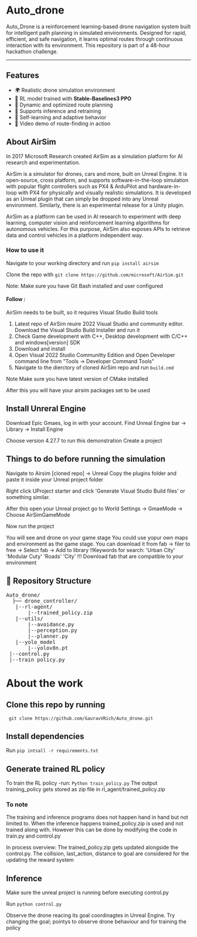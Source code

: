 # Auto_drone
Auto_Drone is a reinforcement learning-based drone navigation system built for intelligent path planning in simulated environments. Designed for rapid, efficient, and safe navigation, it learns optimal routes through continuous interaction with its environment. This repository is part of a 48-hour hackathon challenge.

---

## Features

- 🌍 Realistic drone simulation environment
- 🧠 RL model trained with **Stable-Baselines3 PPO**
- 🧭 Dynamic and optimized route planning
- 🤖 Supports inference and retraining
- 🔁 Self-learning and adaptive behavior
- 🎥 Video demo of route-finding in action

## About AirSim

In 2017 Microsoft Research created AirSim as a simulation platform for AI research and experimentation.

AirSim is a simulator for drones, cars and more, built on Unreal Engine. It is open-source, cross platform, and supports software-in-the-loop simulation with popular flight controllers such as PX4 & ArduPilot and hardware-in-loop with PX4 for physically and visually realistic simulations. It is developed as an Unreal plugin that can simply be dropped into any Unreal environment. Similarly, there is an experimental release for a Unity plugin.

AirSim as a platform can be used in AI research to experiment with deep learning, computer vision and reinforcement learning algorithms for autonomous vehicles. For this purpose, AirSim also exposes APIs to retrieve data and control vehicles in a platform independent way.

### How to use it
Navigate to your working directory and run
 `pip install airsim`
 
Clone the repo with `git clone https://github.com/microsoft/AirSim.git`

Note: Make sure you have Git Bash installed and user configured
#### Follow :
AirSim needs to be built, so it requires Visual Studio Build tools
1. Latest repo of AirSim reuire 2022 Visual Studio and community editor. Download the Visual Studio Build Installer and run it
2. Check Game development with C++, Desktop development with C/C++ and windows[version] SDK
3. Download and install
4. Open Visual 2022 Studio Communitty Edition and Open Developer command line from "Tools -> Developer Command Tools"
5. Navigate to the dierctory of cloned AirSim repo and run `build.cmd`

Note Make sure you have latest version of CMake installed

After this you will have your airsim packages set to be used

## Install Unreral Engine
Download Epic Gmaes, log in with your account.
Find Unreal Engine bar -> Library -> Install Engine

Choose version 4.27.7 to run this demonstration
Create a project

## Things to do before running the simulation
Navigate to Airsim [cloned repo] -> Unreal
Copy the plugins folder and paste it inside your Unreal project folder

Right click UProject starter and click 'Generate Visual Studio Build files' or something similar.

After this open your Unreal project go to World Settings -> GmaeMode -> Choose AirSimGameMode

Now run the project

You will see and drone on your game stage
You could use yopur own maps and environment as the game stage. You can download it from fab -> filer to free -> Select fab -> Add to library
!!Keywords for search: 'Urban City' 'Modular Cuty' 'Roads' 'City'
!!! Download fab that are compatible to your environment

## 📁 Repository Structure

<pre>Auto_drone/ 
  ├── drone_controller/
   |--rl-agent/
       |--trained_policy.zip
   |--utils/
       |--avoidance.py
       |--perception.py
       |--planner.py
   |--yolo_model
       |--yolov8n.pt
 |--control.py
 |--train_policy.py
</pre>

# About the work

## Clone this repo by running
``` git clone https://github.com/GauravVRich/Auto_drone.git```

## Install dependencies
Run ```pip intsall -r requirements.txt```

## Generate trained RL policy
To train the RL policy -run:
```Python train_policy.py```
The output training_policy gets stored as zip file in rl_agent/trained_policy.zip

### To note
The training and inference programs does not happen hand in hand but not limited to. When the inference happens trained_policy.zip is used and not trained along with. However this can be done by modifying the code in train.py and control.py

In process overview:
The trained_policy.zip gets updated alongside the control.py. The collision, last_action, distance to goal are considered for the updating the reward system

## Inference
Make sure the unreal project is running before executing control.py

Run ```python control.py```

Observe the drone reacing its goal coordinagtes in Unreal Engine. Try changing the goal; pointys to observe drone behaviour and for training the policy

